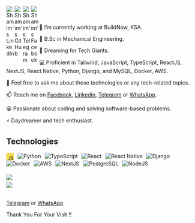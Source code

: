 <a href="https://www.linkedin.com/in/shamim.anowar/"> <img align="left" alt="Shamim's LinkedIn" width="22px" src="https://cdn.jsdelivr.net/npm/simple-icons@v3/icons/linkedin.svg" style="background-color: white" /> </a> <a href="https://github.com/Shamimanowar"> <img align="left" alt="Shamim's GitHub" width="22px" src="https://cdn.jsdelivr.net/npm/simple-icons@v3/icons/github.svg" style="background-color: white" /> </a> <a href="https://t.me/shamim_anowar"> <img align="left" alt="Shamim's Telegram" width="22px" src="https://cdn.jsdelivr.net/npm/simple-icons@v3/icons/telegram.svg" style="background-color: white" /> </a> <a href="https://www.facebook.com/shamim.anowar.junior.developer/"> <img align="left" alt="Shamim's Facebook" width="22px" src="https://cdn.jsdelivr.net/npm/simple-icons@v3/icons/facebook.svg" style="background-color: white" /> </a>

<br/> <br/>

🔭 I’m currently working at BuildNow, KSA.

🏫 B.Sc in Mechanical Engineering.

🌱 Dreaming for Tech Giants.

💻 Proficient in Tailwind, JavaScript, TypeScript, ReactJS, NextJS, React Native, Python, Django, and MySQL, Docker, AWS.

💬 Feel free to ask me about these technologies or any tech-related topics.

📫 Reach me on <a href="https://www.facebook.com/shamim.anowar.developer/" style="">Facebook</a>, <a href="https://www.linkedin.com/in/shamimanowar/" style="">Linkedin</a>, <a href="https://t.me/+8801612879888"> Telegram</a> or <a href="https://wa.me/8801612879888"> WhatsApp</a>.

😀 Passionate about coding and solving software-based problems.

⚡ Daydreamer and tech enthusiast.

## Technologies

<div style="display: flex; flex-wrap: wrap;">
   <img height="20" src="https://raw.githubusercontent.com/github/explore/80688e429a7d4ef2fca1e82350fe8e3517d3494d/topics/javascript/javascript.png" alt="JavaScript" style="margin-right: 10px;">
   <img height="20" src="https://upload.wikimedia.org/wikipedia/commons/thumb/f/f8/Python_logo_and_wordmark.svg/1200px-Python_logo_and_wordmark.svg.png" alt="Python" style="margin-right: 10px;">
   <img height="20" src="https://cdn.iconscout.com/icon/free/png-256/typescript-1174965.png" alt="TypeScript" style="margin-right: 10px;">
   <img height="20" src="https://cdn.iconscout.com/icon/free/png-256/react-1-282599.png" alt="React" style="margin-right: 10px;">

   <img height="20" src="https://reactnative.dev/img/header_logo.svg" alt="React Native" style="margin-right: 10px;">
   <img height="20" src="https://static.djangoproject.com/img/logos/django-logo-negative.png" alt="Django" style="margin-right: 10px;">
   <img height="20" src="https://cdn.iconscout.com/icon/free/png-256/docker-226091.png" alt="Docker" style="margin-right: 10px;">
   <img height="20" src="https://cdn.iconscout.com/icon/free/png-256/aws-1869025-1583149.png" alt="AWS" style="margin-right: 10px;">
   <img height="20" src="https://cdn.iconscout.com/icon/free/png-256/nextjs-3-1175170.png" alt="NextJS" style="margin-right: 10px;">
   <img height="20" src="https://cdn.iconscout.com/icon/free/png-256/postgresql-11-1175122.png" alt="PostgreSQL" style="margin-right: 10px;">
   <img height="20" src="https://cdn.iconscout.com/icon/free/png-256/nodejs-2-226035.png" alt="NodeJS" style="margin-right: 10px;">
</div>
<br>

   <div>
   <img src="https://github-readme-stats.vercel.app/api?username=Shamimanowar&&show_icons=true&title_color=ffffff&icon_color=bb2acf&text_color=daf7dc&bg_color=191919"> <br/> <a href="https://github.com/iampawan">

   <img align="center" src="https://github-readme-stats.vercel.app/api/top-langs/?username=Shamimanowar&theme=dark&hide_langs_below=1"/>
   </div>

<br>

<a href="https://t.me/+8801612879888"> Telegram</a> or <a href="https://wa.me/8801612879888"> WhatsApp</a>

Thank You For Your Visit !!
</a>
